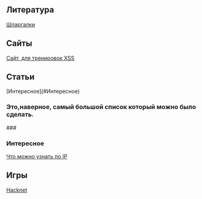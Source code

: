 
<h2>Литература</h2>

[Шпаргалки](https://github.com/CerberusIncorporated/study/blob/master/%D0%98%D0%BD%D1%84.%D0%B1%D0%B5%D0%B7/%D0%9A%D0%BD%D0%B8%D0%B6%D0%BA%D0%B8/%D0%A8%D0%BF%D0%B0%D1%80%D0%B3%D0%B0%D0%BB%D0%BA%D0%B8.md)

<H2>Сайты</H2>

[Сайт, для тренировок XSS](https://xss-game.appspot.com/level1)

<h2>Статьи</h2>
[Интересное](#Интересное)
<h3>Это,наверное, самый большой список который можно было сделать.</h3>


###<h3>Интересное</h3>

[Что можно узнать по IP](https://cryptoworld.su/chto-mozhno-uznat-po-ip-adresu/)



<h2>Игры</h2>

[Hacknet](https://store.steampowered.com/app/365450/Hacknet/?l=russian)

